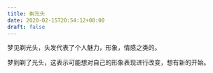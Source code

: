 ```yaml
---
title: 剃光头
date: 2020-02-15T20:54:12+08:00
draft: false
---
```


梦见剃光头，头发代表了个人魅力，形象，情感之类的。

梦到剃了光头，这表示可能想对自己的形象表现进行改变，想有新的开始。

